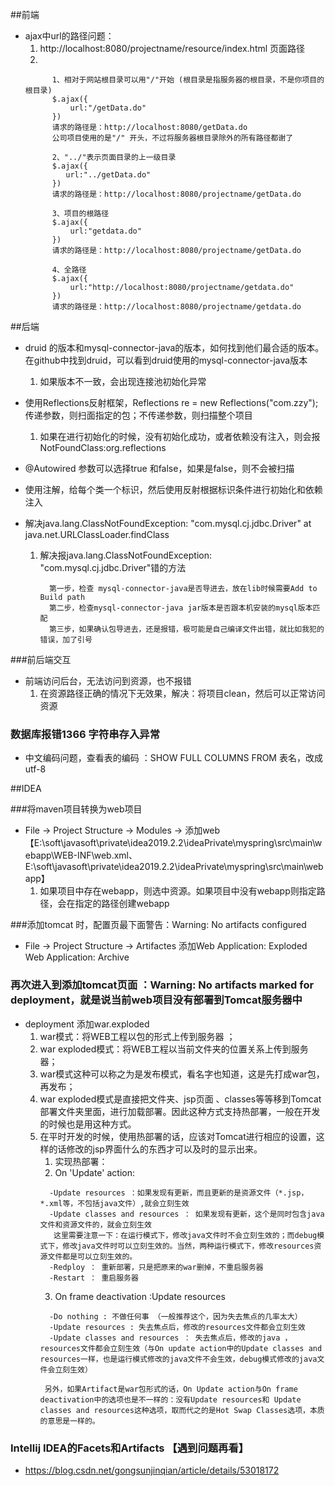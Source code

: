##前端

* ajax中url的路径问题：
  1. http://localhost:8080/projectname/resource/index.html 页面路径
  2. 
    ```
          1、相对于网站根目录可以用"/"开始 (根目录是指服务器的根目录，不是你项目的根目录)
          $.ajax({
              url:"/getData.do"
          })
          请求的路径是：http://localhost:8080/getData.do
          公司项目使用的是"/" 开头，不过将服务器根目录除外的所有路径都谢了
  
          2、"../"表示页面目录的上一级目录
          $.ajax({
             url:"../getData.do" 
          })
          请求的路径是：http://localhost:8080/projectname/getData.do
   
          3、项目的根路径
          $.ajax({
              url:"getdata.do" 
          })
          请求的路径是：http://localhost:8080/projectname/getData.do
  
          4、全路径 
          $.ajax({
              url:"http://localhost:8080/projectname/getdata.do" 
          })
          请求的路径是：http://localhost:8080/projectname/getdata.do
  ```
  














##后端
* druid 的版本和mysql-connector-java的版本，如何找到他们最合适的版本。在github中找到druid，可以看到druid使用的mysql-connector-java版本
    1. 如果版本不一致，会出现连接池初始化异常
    
* 使用Reflections反射框架，Reflections re = new Reflections("com.zzy"); 传递参数，则扫面指定的包；不传递参数，则扫描整个项目
    1. 如果在进行初始化的时候，没有初始化成功，或者依赖没有注入，则会报NotFoundClass:org.reflections  
    
* @Autowired 参数可以选择true 和false，如果是false，则不会被扫描

* 使用注解，给每个类一个标识，然后使用反射根据标识条件进行初始化和依赖注入

* 解决java.lang.ClassNotFoundException: "com.mysql.cj.jdbc.Driver" at java.net.URLClassLoader.findClass
    1. 解决报java.lang.ClassNotFoundException: "com.mysql.cj.jdbc.Driver"错的方法
        ```
          第一步，检查 mysql-connector-java是否导进去，放在lib时候需要Add to Build path
          第二步，检查mysql-connector-java jar版本是否跟本机安装的mysql版本匹配
          第三步，如果确认包导进去，还是报错，极可能是自己编译文件出错，就比如我犯的错误，加了引号
       ```


###前后端交互
* 前端访问后台，无法访问到资源，也不报错
  1. 在资源路径正确的情况下无效果，解决：将项目clean，然后可以正常访问资源



### 数据库报错1366 字符串存入异常
* 中文编码问题，查看表的编码 ：SHOW FULL COLUMNS FROM 表名，改成utf-8



##IDEA

###将maven项目转换为web项目
* File -> Project Structure -> Modules -> 添加web【E:\soft\javasoft\private\idea2019.2.2\ideaPrivate\myspring\src\main\webapp\WEB-INF\web.xml、E:\soft\javasoft\private\idea2019.2.2\ideaPrivate\myspring\src\main\webapp】 
    1. 如果项目中存在webapp，则选中资源。如果项目中没有webapp则指定路径，会在指定的路径创建webapp

###添加tomcat 时，配置页最下面警告：Warning: No artifacts configured
* File -> Project Structure -> Artifactes  添加Web Application: Exploded   Web Application: Archive

### 再次进入到添加tomcat页面 ：Warning: No artifacts marked for deployment，就是说当前web项目没有部署到Tomcat服务器中
* deployment  添加war.exploded
    1. war模式：将WEB工程以包的形式上传到服务器 ；
    2. war exploded模式：将WEB工程以当前文件夹的位置关系上传到服务器；
    3. war模式这种可以称之为是发布模式，看名字也知道，这是先打成war包，再发布；
    4. war exploded模式是直接把文件夹、jsp页面 、classes等等移到Tomcat 部署文件夹里面，进行加载部署。因此这种方式支持热部署，一般在开发的时候也是用这种方式。
    5. 在平时开发的时候，使用热部署的话，应该对Tomcat进行相应的设置，这样的话修改的jsp界面什么的东西才可以及时的显示出来。
        1. 实现热部署：
        2. On 'Update' action:
        ``` 
          -Update resources ：如果发现有更新，而且更新的是资源文件（*.jsp，*.xml等，不包括java文件）,就会立刻生效
          -Update classes and resources ： 如果发现有更新，这个是同时包含java文件和资源文件的，就会立刻生效
           这里需要注意一下：在运行模式下，修改java文件时不会立刻生效的；而debug模式下，修改java文件时可以立刻生效的。当然，两种运行模式下，修改resources资源文件都是可以立刻生效的。
          -Redploy ： 重新部署，只是把原来的war删掉，不重启服务器
          -Restart ： 重启服务器
       ```
        3. On  frame deactivation :Update resources
        ```
          -Do nothing : 不做任何事 （一般推荐这个，因为失去焦点的几率太大）
          -Update resources : 失去焦点后，修改的resources文件都会立刻生效
          -Update classes and resources ： 失去焦点后，修改的java ，resources文件都会立刻生效（与On update action中的Update classes and resources一样，也是运行模式修改的java文件不会生效，debug模式修改的java文件会立刻生效）
       ```
       ```
        另外，如果Artifact是war包形式的话，On Update action与On frame deactivation中的选项也是不一样的：没有Update resources和 Update classes and resources这种选项，取而代之的是Hot Swap Classes选项，本质的意思是一样的。
       ```

### Intellij IDEA的Facets和Artifacts 【遇到问题再看】
* https://blog.csdn.net/gongsunjinqian/article/details/53018172





































































